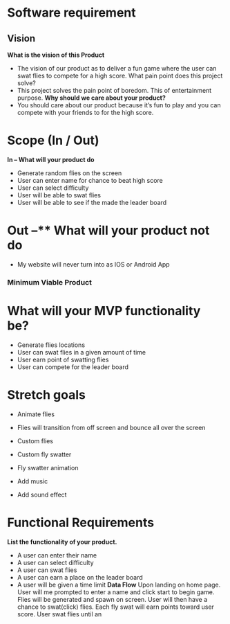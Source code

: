 # Software requirement

## Vision

**What is the vision of this Product**

- The vision of our product as to deliver a fun game where the user can swat flies to
  compete for a high score.
  What pain point does this project solve?
- This project solves the pain point of boredom. This of entertainment purpose.
  **Why should we care about your product?**
- You should care about our product because it’s fun to play and you can compete with
  your friends to for the high score.

# Scope (In / Out)

**In – What will your product do**

- Generate random flies on the screen
- User can enter name for chance to beat high score
- User can select difficulty
- User will be able to swat flies
- User will be able to see if the made the leader board

# Out –\*\* What will your product not do

- My website will never turn into as IOS or Android App

### Minimum Viable Product

# What will your MVP functionality be?

- Generate flies locations
- User can swat flies in a given amount of time
- User earn point of swatting flies
- User can compete for the leader board

# Stretch goals

- Animate flies
- Flies will transition from off screen and bounce all over the screen
- Custom flies
- Custom fly swatter

- Fly swatter animation
- Add music
- Add sound effect

# Functional Requirements

**List the functionality of your product.**

- A user can enter their name
- A user can select difficulty
- A user can swat flies
- A user can earn a place on the leader board
- A user will be given a time limit
  **Data Flow**
  Upon landing on home page. User will me prompted to enter a name and click start to begin
  game. Flies will be generated and spawn on screen. User will then have a chance to swat(click)
  flies. Each fly swat will earn points toward user score. User swat flies until an
